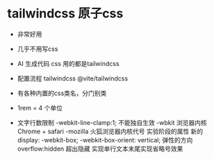 # tailwindcss 原子css

- 非常好用
- 几乎不用写css
- AI 生成代码 css 用的都是tailwindcss
- 配置流程
    tailwindcss @vite/tailwindcss
- 有各种内置的css类名，分门别类 
- 1rem = 4 个单位

- 文字行数限制 
    -webkit-line-clamp:1; 不能独自生效 
    -wbkit 浏览器内核 Chrome + safari 
    -mozilla 火狐浏览器内核代号 
    实验阶段的属性 新的 
    display: -webkit-box;
    -webkit-box-orient: vertical; 弹性的方向
    overflow:hidden 超出隐藏 
    实现单行文本末尾实现省略号效果

